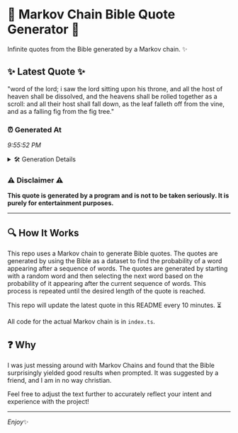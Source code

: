 # 📖 Markov Chain Bible Quote Generator 📖

Infinite quotes from the Bible generated by a Markov chain. ✨

## ✨ Latest Quote ✨
"word of the lord; i saw the lord sitting upon his throne, and all the host of heaven shall be dissolved, and the heavens shall be rolled together as a scroll: and all their host shall fall down, as the leaf falleth off from the vine, and as a falling fig from the fig tree."

### ⏰ Generated At
*9:55:52 PM*

<details>
    <summary>🛠️ Generation Details</summary>
    <p>
        <strong>🌱 Seed:</strong> word<br>
        <strong>🔄 Iterations:</strong> 54<br>
        <strong>📜 Context History:</strong><br>[ word ]: of<br>[ word, of ]: the<br>[ word, of, the ]: lord;<br>[ word, of, the, lord; ]: i<br>[ word, of, the, lord;, i ]: saw<br>[ word, of, the, lord;, i, saw ]: the<br>[ of, the, lord;, i, saw, the ]: lord<br>[ the, lord;, i, saw, the, lord ]: sitting<br>[ lord;, i, saw, the, lord, sitting ]: upon<br>[ i, saw, the, lord, sitting, upon ]: his<br>[ saw, the, lord, sitting, upon, his ]: throne,<br>[ the, lord, sitting, upon, his, throne, ]: and<br>[ lord, sitting, upon, his, throne,, and ]: all<br>[ sitting, upon, his, throne,, and, all ]: the<br>[ upon, his, throne,, and, all, the ]: host<br>[ his, throne,, and, all, the, host ]: of<br>[ throne,, and, all, the, host, of ]: heaven<br>[ and, all, the, host, of, heaven ]: shall<br>[ all, the, host, of, heaven, shall ]: be<br>[ the, host, of, heaven, shall, be ]: dissolved,<br>[ host, of, heaven, shall, be, dissolved, ]: and<br>[ of, heaven, shall, be, dissolved,, and ]: the<br>[ heaven, shall, be, dissolved,, and, the ]: heavens<br>[ shall, be, dissolved,, and, the, heavens ]: shall<br>[ be, dissolved,, and, the, heavens, shall ]: be<br>[ dissolved,, and, the, heavens, shall, be ]: rolled<br>[ and, the, heavens, shall, be, rolled ]: together<br>[ the, heavens, shall, be, rolled, together ]: as<br>[ heavens, shall, be, rolled, together, as ]: a<br>[ shall, be, rolled, together, as, a ]: scroll:<br>[ be, rolled, together, as, a, scroll: ]: and<br>[ rolled, together, as, a, scroll:, and ]: all<br>[ together, as, a, scroll:, and, all ]: their<br>[ as, a, scroll:, and, all, their ]: host<br>[ a, scroll:, and, all, their, host ]: shall<br>[ scroll:, and, all, their, host, shall ]: fall<br>[ and, all, their, host, shall, fall ]: down,<br>[ all, their, host, shall, fall, down, ]: as<br>[ their, host, shall, fall, down,, as ]: the<br>[ host, shall, fall, down,, as, the ]: leaf<br>[ shall, fall, down,, as, the, leaf ]: falleth<br>[ fall, down,, as, the, leaf, falleth ]: off<br>[ down,, as, the, leaf, falleth, off ]: from<br>[ as, the, leaf, falleth, off, from ]: the<br>[ the, leaf, falleth, off, from, the ]: vine,<br>[ leaf, falleth, off, from, the, vine, ]: and<br>[ falleth, off, from, the, vine,, and ]: as<br>[ off, from, the, vine,, and, as ]: a<br>[ from, the, vine,, and, as, a ]: falling<br>[ the, vine,, and, as, a, falling ]: fig<br>[ vine,, and, as, a, falling, fig ]: from<br>[ and, as, a, falling, fig, from ]: the<br>[ as, a, falling, fig, from, the ]: fig<br>[ a, falling, fig, from, the, fig ]: tree.<br>
    </p>
</details>

### ⚠️ Disclaimer ⚠️
**This quote is generated by a program and is not to be taken seriously. It is purely for entertainment purposes.**

---

## 🔍 How It Works

This repo uses a Markov chain to generate Bible quotes. The quotes are generated by using the Bible as a dataset to find the probability of a word appearing after a sequence of words. The quotes are generated by starting with a random word and then selecting the next word based on the probability of it appearing after the current sequence of words. This process is repeated until the desired length of the quote is reached.

This repo will update the latest quote in this README every 10 minutes. ⏳

All code for the actual Markov chain is in `index.ts`.

## ❓ Why

I was just messing around with Markov Chains and found that the Bible surprisingly yielded good results when prompted. 
It was suggested by a friend, and I am in no way christian.

Feel free to adjust the text further to accurately reflect your intent and experience with the project!

---

*Enjoy*✨
